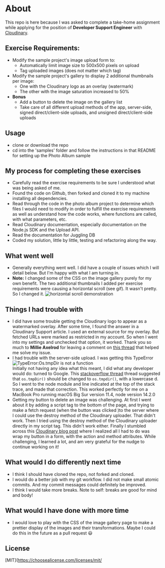 # About

This repo is here because I was asked to complete a take-home assignment while applying for the position of **Developer Support Engineer** with [Cloudinary](https://www.cloudinary.com).

## Exercise Requirements:

-   Modify the sample project's image upload form to:
    -   Automatically limit image size to 500x500 pixels on upload
    -   Tag uploaded images (does not matter which tag)
-   Modify the sample project's gallery to display 2 additional thumbnails per image:
    -   One with the Cloudinary logo as an overlay (watermark)
    -   The other with the image saturation increased to 50%
-   **Bonus**
    -   Add a button to delete the image on the gallery list
    -   Take care of all different upload methods of the app, server-side, signed direct/client-side uploads, and unsigned direct/client-side uploads

## Usage

-   clone or download the repo
-   cd into the 'samples' folder and follow the instructions in that README for setting up the Photo Album sample

## My process for completing these exercises

-   Carefully read the exercise requirements to be sure I understood what was being asked of me.
-   Found the code on Github, then forked and cloned it to my machine installing all dependencies.
-   Read through the code in the photo album project to determine which files I would need to modify in order to fulfill the exercise requirements as well as understand how the code works, where functions are called, with what parameters, etc.
-   Read Cloudinary documentation, especially documentation on the Node.js SDK and the Upload API.
-   Read the documentation for Juggling DB
-   Coded my solution, little by little, testing and refactoring along the way.

## What went well

-   Generally everything went well. I did have a couple of issues which I will detail below. But I'm happy with what I am turning in.
-   **Note:** I changed some of the CSS on the image gallery purely for my own benefit. The two additional thumbnails I added per exercise requirements were causing a horizontal scroll (see gif). It wasn't pretty. So I changed it. ![horizontal scroll demonstration](https://res.cloudinary.com/tangoecho/image/upload/c_scale,h_200/v1629220167/horizontal-scroll_hgatmt.gif)

## Things I had trouble with

-   I did have some trouble getting the Cloudinary logo to appear as a watermarked overlay. After some time, I found the answer in a Cloudinary Support article. I used an external source for my overlay. But fetched URLs were marked as restricted in my account. So when I went into my settings and unchecked that option, it worked. Thank you so much to **Millie Axelrod** for leaving a comment on [this thread](https://support.cloudinary.com/hc/en-us/articles/360032635232-Overlay-an-image-that-s-taken-from-a-fetched-public-URL#article-comments) that helped me solve my issue.
-   I had trouble with the server-side upload. I was getting this TypeError ![TypeError:Os.tmpDir is not a function](https://res.cloudinary.com/tangoecho/image/upload/v1629168727/iypsty5qblm0thcbhbgh.png)  
    Initially not having any idea what this meant, I did what any developer would do: turned to Google. This [stackoverflow thread](https://stackoverflow.com/questions/40913034/os-tmpdir-is-deprecated-node-and-formidable) thread suggested that `os.tmpDir()` should be changed to `os.tmpdir()`, with a lowercase d. So I went to the node module and line indicated at the top of the stack trace, and made that correction. This worked perfectly for me on a MacBook Pro running macOS Big Sur version 11.4, node version 14.2.0
-   Getting my button to delete an image was challenging. At first I went about it by adding a script tag to the bottom of the page, and trying to make a fetch request (when the button was clicked )to the server where I could use the destroy method of the Cloudinary uploader. That didn't work. Then I tried using the destroy method of the Cloudinary uploader directly in my script tag. This didn't work either. Finally I stumbled across this [Cloudinary blog post](https://cloudinary.com/blog/build_the_back_end_for_your_own_instagram_style_app_with_cloudinary) where I realized all I had to do was wrap my button in a form, with the action and method attributes. While challenging, I learned a lot, and am very grateful for the nudge to continue working on it!

## ​What would I do differently next time

-   I think I should have cloned the repo, not forked and cloned.
-   I would do a better job with my git workflow. I did not make small atomic commits. And my commit messages could definitely be improved.
-   I think I would take more breaks. Note to self: breaks are good for mind and body!

## What would I have done with more time

-   I would love to play with the CSS of the image gallery page to make a prettier display of the images and their transformations. Maybe I could do this in the future as a pull request 😃

## License

[MIT](https://choosealicense.com/licenses/mit/
